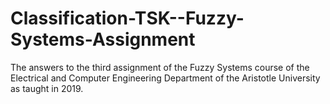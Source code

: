 # Classification-TSK--Fuzzy-Systems-Assignment

The answers to the third assignment of the Fuzzy Systems course of the Electrical and Computer Engineering Department of the Aristotle University as taught in 2019.
